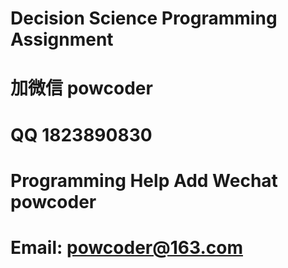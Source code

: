 # Decision Science Programming Assignment
# 加微信 powcoder

# QQ 1823890830

# Programming Help Add Wechat powcoder

# Email: powcoder@163.com

